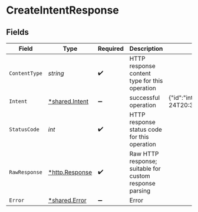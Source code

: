 # CreateIntentResponse


## Fields

| Field                                                                                                                                                                                                                   | Type                                                                                                                                                                                                                    | Required                                                                                                                                                                                                                | Description                                                                                                                                                                                                             | Example                                                                                                                                                                                                                 |
| ----------------------------------------------------------------------------------------------------------------------------------------------------------------------------------------------------------------------- | ----------------------------------------------------------------------------------------------------------------------------------------------------------------------------------------------------------------------- | ----------------------------------------------------------------------------------------------------------------------------------------------------------------------------------------------------------------------- | ----------------------------------------------------------------------------------------------------------------------------------------------------------------------------------------------------------------------- | ----------------------------------------------------------------------------------------------------------------------------------------------------------------------------------------------------------------------- |
| `ContentType`                                                                                                                                                                                                           | *string*                                                                                                                                                                                                                | :heavy_check_mark:                                                                                                                                                                                                      | HTTP response content type for this operation                                                                                                                                                                           |                                                                                                                                                                                                                         |
| `Intent`                                                                                                                                                                                                                | [*shared.Intent](../../../pkg/models/shared/intent.md)                                                                                                                                                                  | :heavy_minus_sign:                                                                                                                                                                                                      | successful operation                                                                                                                                                                                                    | {"id":"intent_CpiSd1bptYB5P55ysTDHgh","created_at":"2023-05-24T20:36:50.694Z","direction":"cash_in","user_id":"user_28CJjV7P4Go5PNJvfzghiD","amount":1450,"currency":"USD","status":"processed","failure_details":null} |
| `StatusCode`                                                                                                                                                                                                            | *int*                                                                                                                                                                                                                   | :heavy_check_mark:                                                                                                                                                                                                      | HTTP response status code for this operation                                                                                                                                                                            |                                                                                                                                                                                                                         |
| `RawResponse`                                                                                                                                                                                                           | [*http.Response](https://pkg.go.dev/net/http#Response)                                                                                                                                                                  | :heavy_check_mark:                                                                                                                                                                                                      | Raw HTTP response; suitable for custom response parsing                                                                                                                                                                 |                                                                                                                                                                                                                         |
| `Error`                                                                                                                                                                                                                 | [*shared.Error](../../../pkg/models/shared/error.md)                                                                                                                                                                    | :heavy_minus_sign:                                                                                                                                                                                                      | Error                                                                                                                                                                                                                   |                                                                                                                                                                                                                         |